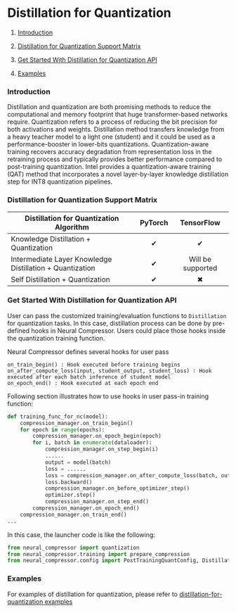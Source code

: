 Distillation for Quantization
============

1. [Introduction](#introduction)


2. [Distillation for Quantization Support Matrix](#distillation-for-quantization-support-matrix)


3. [Get Started With Distillation for Quantization API](#get-started-with-api)


4. [Examples](#examples)



### Introduction

Distillation and quantization are both promising methods to reduce the computational and memory footprint that huge transformer-based networks require. Quantization refers to a process of reducing the bit precision for both activations and weights. Distillation method transfers knowledge from a heavy teacher model to a light one (student) and it could be used as a performance-booster in lower-bits quantizations. Quantization-aware training recovers accuracy degradation from representation loss in the retraining process and typically provides better performance compared to post-training quantization. 
Intel provides a quantization-aware training (QAT) method that incorporates a novel layer-by-layer knowledge distillation step for INT8 quantization pipelines. 



### Distillation for Quantization Support Matrix

|Distillation for Quantization Algorithm         |PyTorch   |TensorFlow |
|------------------------------------------------|:--------:|:---------:|
|Knowledge Distillation + Quantization           |&#10004;  |&#10004;   |
|Intermediate Layer Knowledge Distillation + Quantization      |&#10004;  |Will be supported|
|Self Distillation + Quantization                             |&#10004;  |&#10006;   |



### Get Started With Distillation for Quantization API

User can pass the customized training/evaluation functions to `Distillation` for quantization tasks. In this case, distillation process can be done by pre-defined hooks in Neural Compressor. Users could place those hooks inside the quantization training function.

Neural Compressor defines several hooks for user pass

```
on_train_begin() : Hook executed before training begins
on_after_compute_loss(input, student_output, student_loss) : Hook executed after each batch inference of student model
on_epoch_end() : Hook executed at each epoch end
```

Following section illustrates how to use hooks in user pass-in training function:

```python
def training_func_for_nc(model):
    compression_manager.on_train_begin()
    for epoch in range(epochs):
        compression_manager.on_epoch_begin(epoch)
        for i, batch in enumerate(dataloader):
            compression_manager.on_step_begin(i)
            ......
            output = model(batch)
            loss = ......
            loss = compression_manager.on_after_compute_loss(batch, output, loss)
            loss.backward()
            compression_manager.on_before_optimizer_step()
            optimizer.step()
            compression_manager.on_step_end()
        compression_manager.on_epoch_end()
    compression_manager.on_train_end()
...
```

In this case, the launcher code is like the following:

```python
from neural_compressor import quantization
from neural_compressor.training import prepare_compression
from neural_compressor.config import PostTrainingQuantConfig, DistillationConfig, SelfKnowledgeDistillationLossConfig


```

### Examples

For examples of distillation for quantization, please refer to [distillation-for-quantization examples](../../examples/pytorch/nlp/huggingface_models/text-classification/optimization_pipeline/distillation_for_quantization/fx/README.md)

